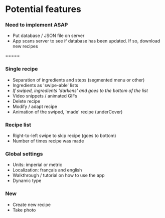 # Potential features

### Need to implement ASAP
- Put database / JSON file on server
- App scans server to see if database has been updated. If so, download new recipes

=====

### Single recipe
- Separation of ingredients and steps (segmented menu or other)
- Ingredients as 'swipe-able' lists
- _If swiped, ingredients 'darkens' and goes to the bottom of the list_
- Video snippets / animated GIFs
- Delete recipe
- Modify / adapt recipe
- Animation of the swiped, 'made' recipe (underCover)

### Recipe list
- Right-to-left swipe to skip recipe (goes to bottom)
- Number of times recipe was made

### Global settings
- Units: imperial or metric
- Localization: français and english
- Walkthrough / tutorial on how to use the app
- Dynamic type

### New
- Create new recipe
- Take photo

